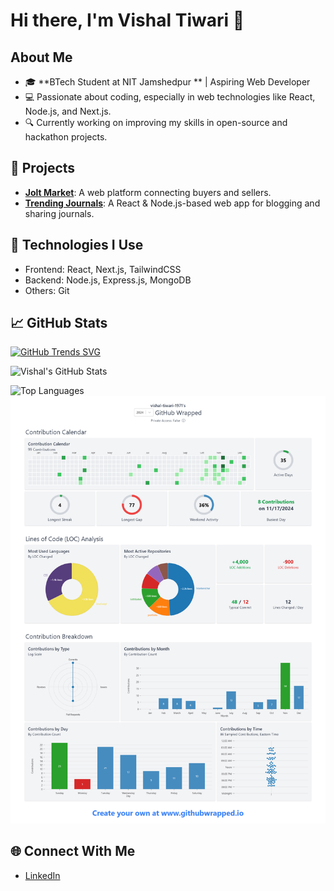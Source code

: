 # Hi there, I'm Vishal Tiwari 👋

## About Me
- 🎓 **BTech Student at NIT Jamshedpur ** | Aspiring Web Developer
- 💻 Passionate about coding, especially in web technologies like React, Node.js, and Next.js.
- 🔍 Currently working on improving my skills in open-source and hackathon projects.

## 🚀 Projects
- **[Jolt Market](https://github.com/Innoreva-2k21/JoltMarket)**: A web platform connecting buyers and sellers.
- **[Trending Journals](https://github.com/vishal-tiwari-1971/Mankevichar)**: A React & Node.js-based web app for blogging and sharing journals.

## 🌟 Technologies I Use
- Frontend: React, Next.js, TailwindCSS
- Backend: Node.js, Express.js, MongoDB
- Others: Git

## 📈 GitHub Stats
[![GitHub Trends SVG](https://api.githubtrends.io/user/svg/vishal-tiwari-1971/langs)](https://githubtrends.io)

![Vishal's GitHub Stats](https://github-readme-stats.vercel.app/api?username=vishal-tiwari-1971&show_icons=true&theme=radical)

![Top Languages](https://github-readme-stats.vercel.app/api/top-langs/?username=vishal-tiwari-1971&layout=compact&theme=radical)
![GitHub statistics](https://github.com/vishal-tiwari-1971/vishal-tiwari-1971/blob/main/github-wrapped.png)



## 🌐 Connect With Me
- [LinkedIn]([https://linkedin.com/in/your-link](https://www.linkedin.com/in/vishal-tiwari-1971-bharat01/))

